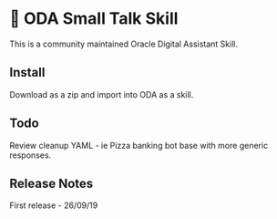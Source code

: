 # 🤖 ODA Small Talk Skill

This is a community maintained Oracle Digital Assistant Skill. 

## Install

Download as a zip and import into ODA as a skill.

## Todo

Review cleanup YAML - ie Pizza banking bot base with more generic responses.

## Release Notes

First release - 26/09/19